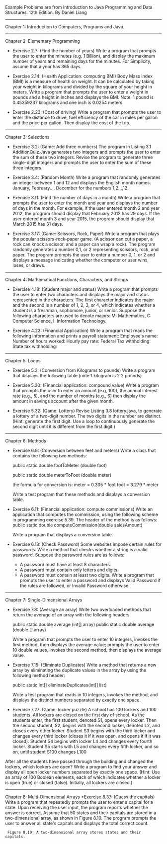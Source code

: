 Example Problems are from Introduction to Java Programming and Data Structures. 12th Edition.  By Daniel Liang

-------------------------------------------------------------------------------------------------------------------------------------------------------
Chapter 1: Introduction to Computers, Programs and Java.

-------------------------------------------------------------------------------------------------------------------------------------------------------

Chapter 2: Elementary Programming

  * Exercise 2.7:  (Find the number of years)  Write a program that prompts the user to enter the minutes (e.g. 1 Billion), and display the maximum number of years and remaining days for the minutes.  For Simplicity, assume that a year has 365 
    days.
  
  * Exercise 2.14:  (Health Application: computing BMI) Body Mass Index (BMI) is a measure of health on weight.  It can be calculated by taking your weight in kilograms and divided by the square of your height in meters.  Write a program that         prompts the user to enter a weight in pounds and a height in inches and displays the BMI.  Note: 1 pound is 0.45359237 kilograms and one inch is 0.0254 meters.
  
  * Exercise 2.23:  (Cost of driving) Write a program that prompts the user to enter the distance to drive, fuel efficiency of the car in miles per gallon and the price per gallon.  Then display the cost of the trip.
  
------------------------------------------------------------------------------------------------------------------------------------------------------
Chapter 3: Selections

  * Exercise 3.2:  (Game: Add three numbers)  The program in Listing 3.1 AdditionQuiz.Java generates two integers and prompts the user to enter the sum of these two integers.  Revise the program to generate three single-digit integers and prompts     the user to enter the sum of these three integers.

  * Exercise 3.4:  (Random Month) Write a program that randomly generates an integer between 1 and 12 and displays the English month names.  January, February..., December for the numbers 1,2...,12.

  * Exercise 3.11:  (Find the number of days in a month) Write a program that prompts the user to enter the month and year and displays the number of days in the month.  For example, if the user entered month 2 and year 2012, the program should       display that February 2012 has 29 days.  If the user entered month 3 and year 2015, the program should display that March 2015 has 31 days.

  * Exercise 3.17:  (Game: Scissors, Rock, Paper) Write a program that plays the popular scissors-rock-paper game.  (A scissor can cut a paper, a rock can knock a scissor, and a paper can wrap a rock).  The program randomly generates a number         0,1, or 2 representing scissors, rock, and paper.  The program prompts the user to enter a number 0, 1, or 2 and displays a message indicating whether the computer or user wins, loses, or draws.

------------------------------------------------------------------------------------------------------------------------------------------------------

Chapter 4:  Mathematical Functions, Characters, and Strings

  * Exercise 4.18:  (Student major and status)  Write a program that prompts the user to enter two characters and displays the major and status represented in the characters.  The first character indicates the major and the second is a number of 
    1, 2, 3, or 4, which indicates whether a student is a freshman, sophomore, junior, or senior.  Suppose the following characters are used to denote majors: M: Mathematics, C: Computer Science, I: Information Technology.

  * Exercise 4.23:  (Financial Application)  Write a program that reads the following information and prints a payroll statement:
            Employee's name:
            Number of hours worked:
            Hourly pay rate:
            Federal Tax withholding:
            State tax withholding:

------------------------------------------------------------------------------------------------------------------------------------------------------

Chapter 5:  Loops
  * Exercise 5.3: (Conversion from Kilograms to pounds)  Write a program that displays the following table (note 1 kilogram is 2.2 pounds)

  * Exercise 5.30:  (Financial application: compound value)  Write a program that prompts the user to enter an amount (e.g, 100), the annual interest rate (e.g., 5), and the number of months (e.g., 6) then display the amount in savings account        after the given month.

  * Exercise 5.32:  (Game: Lottery)  Revise Listing 3.8 lottery.java, to generate a lottery of a two-digit number.  The two digits in the number are distinct.  (Hint: generate the first digit.  Use a loop to continuously generate the second digit     until it is different from the first digit.)
  
------------------------------------------------------------------------------------------------------------------------------------------------------

Chapter 6: Methods

  * Exercise 6.9:  (Conversion between feet and meters)  Write a class that contains the following two methods:

      public static double footToMeter (double foot)

      public static double meterToFoot (double meter)

      the formula for conversion is:
        meter = 0.305 * foot
        foot = 3.279 * meter

    Write a test program that these methods and displays a conversion table.
  
  * Exercise 6.11:  (Financial application: compute commissions)  Write an application that computes the commission, using the following scheme in programming exercise 5.39.  The header of the method is as follows:
      public static double computeCommission(double salesAmount)

    Write a program that displays a conversion table.

  * Exercise 6.18:  (Check Password)  Some websites impose certain rules for passwords.  Write a method that checks whether a string is a valid password.  Suppose the password rules are as follows:
      * A password must have at least 8 characters.
      * A password must contain only letters and digits.
      * A password must contain at least two digits.
    Write a program that prompts the user to enter a password and displays Valid Password if the rules are followed, or Invalid Password otherwise.

------------------------------------------------------------------------------------------------------------------------------------------------------

Chapter 7:  Single-Dimensional Arrays
  * Exercise 7.8:  (Average an array)  Write two overloaded methods that return the average of an array with the following headers

      public static double average (int[] array)
      public static double average (double [] array)

    Write a program that prompts the user to enter 10 integers, invokes the first method, then displays the average value; prompts the user to enter 10 double values, invokes the second method, then displays the average value.
    
  * Exercise 7.15: (Eliminate Duplicates)  Write a method that returns a new array by eliminating the duplicate values in the array by using the following method header:

      public static int[] eliminateDuplicates(int[] list)

    Write a test program that reads in 10 integers, invokes the method, and displays the distinct numbers separated by exactly one space.

  * Exercise 7.27: (Game: locker puzzle) A school has 100 lockers and 100 students. All lockers are closed on the first day of school. As the students enter, the first student, denoted S1, opens every locker. Then the second student, S2, begins with the second locker, denoted L2, and closes every other locker.  Student S3 begins with the third locker and changes every third locker (closes it if it was open, and opens it if it was closed). Student S4 begins with locker L4 and changes every fourth locker. Student S5 starts with L5 and changes every fifth locker, and so on, until student S100 changes L100

After all the students have passed through the building and changed the lockers, which lockers are open? Write a program to find your answer and display all open locker numbers separated by exactly one space. (Hint: Use an array of 100 Boolean elements, each of which indicates whether a locker is open (true) or closed (false). Initially, all lockers are closed.)
            
------------------------------------------------------------------------------------------------------------------------------------------------------

Chapter 8: Multi-Dimensional Arrays
  *Exercise 8.37:  (Guess the capitals) Write a program that repeatedly prompts the user to enter a capital for a state.  Upon receiving the user input, the program reports whether the answer is correct.  Assume that 50 states and their capitals 
   are stored in a two-dimensional array, as shown in Figure 8.10.  The program prompts the user to answer all state's capitals and displays the total correct count.

     Figure 8.10: A two-dimensional array stores states and their capitals.
